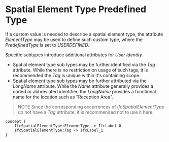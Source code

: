 Spatial Element Type Predefined Type
====================================

If a custom value is needed to describe a spatial element type, the attribute _ElementType_ may be used to define such custom type, where the _PredefinedType_ is set to _USERDEFINED_.

Specific subtypes introduce additional attributes for _User Identity_.

* Spatial element type sub types may be further identified via the _Tag_ attribute. While there is no restriction on usage of such tags, it is recommended the _Tag_ is unique within it's containing scope.
* Spatial element type sub types may be further attributed via the _LongName_ attribute. While the _Name_ attribute generally provides a coded or abbreviated identifier, the _LongName_ provides a functional name for the location such as "Reception Area".

> NOTE  Since the corresponding occurrences of _IfcSpatialElementType_ do not have a _Tag_ attribute, it is recommended not to use it here.

```
concept {
    IfcSpatialElementType:ElementType -> IfcLabel_0
    IfcSpatialElementType:Tag -> IfcLabel_1
}
```
